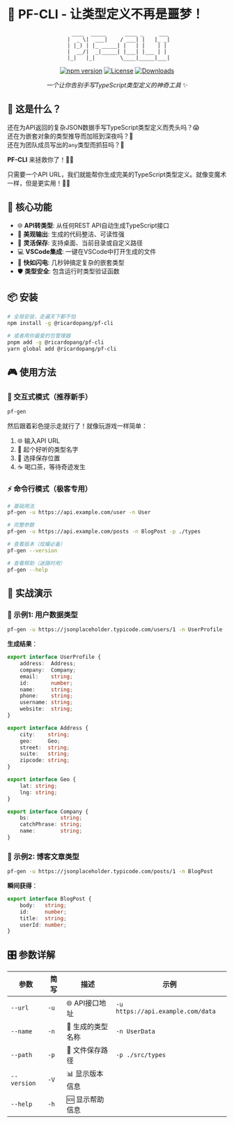 # 🚀 PF-CLI - 让类型定义不再是噩梦！

<div align="center">

```
   ____  _____      ____ _     ___ 
 |  _ \|  ___|    / ___| |   |_ _|
 | |_) | |_ _____| |   | |    | | 
 |  __/|  _|_____| |___| |___ | | 
 |_|   |_|        \____|_____|___|
```

[![npm version](https://img.shields.io/npm/v/@ricardopang/pf-cli.svg)](https://www.npmjs.com/package/@ricardopang/pf-cli)
[![License](https://img.shields.io/npm/l/@ricardopang/pf-cli.svg)](https://github.com/RicardoPang/pf-cli/blob/main/LICENSE)
[![Downloads](https://img.shields.io/npm/dm/@ricardopang/pf-cli.svg)](https://www.npmjs.com/package/@ricardopang/pf-cli)

*一个让你告别手写TypeScript类型定义的神奇工具* ✨

</div>

## 🎯 这是什么？

还在为API返回的复杂JSON数据手写TypeScript类型定义而秃头吗？😱  
还在为嵌套对象的类型推导而加班到深夜吗？🌙  
还在为团队成员写出的`any`类型而抓狂吗？😤  

**PF-CLI** 来拯救你了！🦸‍♂️

只需要一个API URL，我们就能帮你生成完美的TypeScript类型定义。就像变魔术一样，但是更实用！🎩✨

## 🎪 核心功能

- 🌐 **API转类型**: 从任何REST API自动生成TypeScript接口
- 🎨 **美观输出**: 生成的代码整洁、可读性强
- 📁 **灵活保存**: 支持桌面、当前目录或自定义路径
- 💻 **VSCode集成**: 一键在VSCode中打开生成的文件
- 🚀 **快如闪电**: 几秒钟搞定复杂的嵌套类型
- 🛡️ **类型安全**: 包含运行时类型验证函数

## 📦 安装

```bash
# 全局安装，走遍天下都不怕
npm install -g @ricardopang/pf-cli

# 或者用你最爱的包管理器
pnpm add -g @ricardopang/pf-cli
yarn global add @ricardopang/pf-cli
```

## 🎮 使用方法

### 🎪 交互式模式（推荐新手）

```bash
pf-gen
```

然后跟着彩色提示走就行了！就像玩游戏一样简单：

1. 🌐 输入API URL
2. 📝 起个好听的类型名字
3. 📂 选择保存位置
4. ☕ 喝口茶，等待奇迹发生

### ⚡ 命令行模式（极客专用）

```bash
# 基础用法
pf-gen -u https://api.example.com/user -n User

# 完整参数
pf-gen -u https://api.example.com/posts -n BlogPost -p ./types

# 查看版本（炫耀必备）
pf-gen --version

# 查看帮助（迷路时用）
pf-gen --help
```

## 🎯 实战演示

### 🌟 示例1: 用户数据类型

```bash
pf-gen -u https://jsonplaceholder.typicode.com/users/1 -n UserProfile
```

**生成结果**：
```typescript
export interface UserProfile {
    address:  Address;
    company:  Company;
    email:    string;
    id:       number;
    name:     string;
    phone:    string;
    username: string;
    website:  string;
}

export interface Address {
    city:    string;
    geo:     Geo;
    street:  string;
    suite:   string;
    zipcode: string;
}

export interface Geo {
    lat: string;
    lng: string;
}

export interface Company {
    bs:          string;
    catchPhrase: string;
    name:        string;
}
```

### 🌟 示例2: 博客文章类型

```bash
pf-gen -u https://jsonplaceholder.typicode.com/posts/1 -n BlogPost
```

**瞬间获得**：
```typescript
export interface BlogPost {
    body:   string;
    id:     number;
    title:  string;
    userId: number;
}
```

## 🎛️ 参数详解

| 参数 | 简写 | 描述 | 示例 |
|------|------|------|------|
| `--url` | `-u` | 🌐 API接口地址 | `-u https://api.example.com/data` |
| `--name` | `-n` | 📝 生成的类型名称 | `-n UserData` |
| `--path` | `-p` | 📁 文件保存路径 | `-p ./src/types` |
| `--version` | `-V` | 📊 显示版本信息 | |
| `--help` | `-h` | 🆘 显示帮助信息 | |
